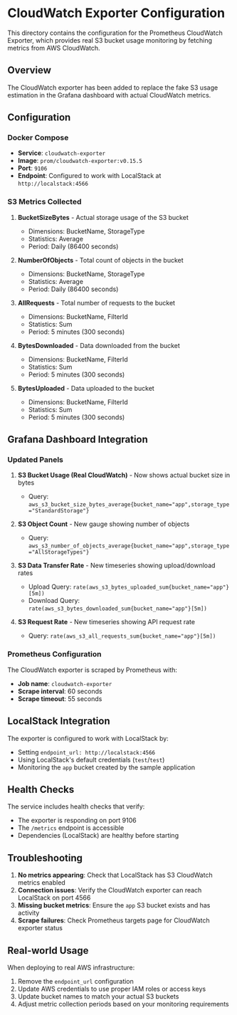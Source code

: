 # CloudWatch Exporter Configuration

This directory contains the configuration for the Prometheus CloudWatch Exporter, which provides real S3 bucket usage monitoring by fetching metrics from AWS CloudWatch.

## Overview

The CloudWatch exporter has been added to replace the fake S3 usage estimation in the Grafana dashboard with actual CloudWatch metrics.

## Configuration

### Docker Compose
- **Service**: `cloudwatch-exporter`
- **Image**: `prom/cloudwatch-exporter:v0.15.5`
- **Port**: `9106`
- **Endpoint**: Configured to work with LocalStack at `http://localstack:4566`

### S3 Metrics Collected

1. **BucketSizeBytes** - Actual storage usage of the S3 bucket
   - Dimensions: BucketName, StorageType
   - Statistics: Average
   - Period: Daily (86400 seconds)

2. **NumberOfObjects** - Total count of objects in the bucket
   - Dimensions: BucketName, StorageType
   - Statistics: Average
   - Period: Daily (86400 seconds)

3. **AllRequests** - Total number of requests to the bucket
   - Dimensions: BucketName, FilterId
   - Statistics: Sum
   - Period: 5 minutes (300 seconds)

4. **BytesDownloaded** - Data downloaded from the bucket
   - Dimensions: BucketName, FilterId
   - Statistics: Sum
   - Period: 5 minutes (300 seconds)

5. **BytesUploaded** - Data uploaded to the bucket
   - Dimensions: BucketName, FilterId
   - Statistics: Sum
   - Period: 5 minutes (300 seconds)

## Grafana Dashboard Integration

### Updated Panels

1. **S3 Bucket Usage (Real CloudWatch)** - Now shows actual bucket size in bytes
   - Query: `aws_s3_bucket_size_bytes_average{bucket_name="app",storage_type="StandardStorage"}`

2. **S3 Object Count** - New gauge showing number of objects
   - Query: `aws_s3_number_of_objects_average{bucket_name="app",storage_type="AllStorageTypes"}`

3. **S3 Data Transfer Rate** - New timeseries showing upload/download rates
   - Upload Query: `rate(aws_s3_bytes_uploaded_sum{bucket_name="app"}[5m])`
   - Download Query: `rate(aws_s3_bytes_downloaded_sum{bucket_name="app"}[5m])`

4. **S3 Request Rate** - New timeseries showing API request rate
   - Query: `rate(aws_s3_all_requests_sum{bucket_name="app"}[5m])`

### Prometheus Configuration

The CloudWatch exporter is scraped by Prometheus with:
- **Job name**: `cloudwatch-exporter`
- **Scrape interval**: 60 seconds
- **Scrape timeout**: 55 seconds

## LocalStack Integration

The exporter is configured to work with LocalStack by:
- Setting `endpoint_url: http://localstack:4566`
- Using LocalStack's default credentials (`test`/`test`)
- Monitoring the `app` bucket created by the sample application

## Health Checks

The service includes health checks that verify:
- The exporter is responding on port 9106
- The `/metrics` endpoint is accessible
- Dependencies (LocalStack) are healthy before starting

## Troubleshooting

1. **No metrics appearing**: Check that LocalStack has S3 CloudWatch metrics enabled
2. **Connection issues**: Verify the CloudWatch exporter can reach LocalStack on port 4566
3. **Missing bucket metrics**: Ensure the `app` S3 bucket exists and has activity
4. **Scrape failures**: Check Prometheus targets page for CloudWatch exporter status

## Real-world Usage

When deploying to real AWS infrastructure:
1. Remove the `endpoint_url` configuration
2. Update AWS credentials to use proper IAM roles or access keys
3. Update bucket names to match your actual S3 buckets
4. Adjust metric collection periods based on your monitoring requirements